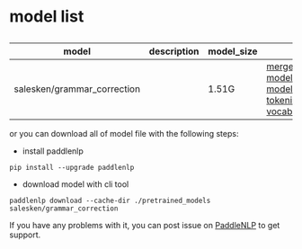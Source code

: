 #  model list

##  

| model  | description | model_size  | download         |
| --- | --- | --- | --- |
|salesken/grammar_correction|  | 1.51G | [merges.txt](https://bj.bcebos.com/paddlenlp/models/community/salesken/grammar_correction/merges.txt)<br>[model_config.json](https://bj.bcebos.com/paddlenlp/models/community/salesken/grammar_correction/model_config.json)<br>[model_state.pdparams](https://bj.bcebos.com/paddlenlp/models/community/salesken/grammar_correction/model_state.pdparams)<br>[tokenizer_config.json](https://bj.bcebos.com/paddlenlp/models/community/salesken/grammar_correction/tokenizer_config.json)<br>[vocab.json](https://bj.bcebos.com/paddlenlp/models/community/salesken/grammar_correction/vocab.json) |

or you can download all of model file with the following steps:

* install paddlenlp

```shell
pip install --upgrade paddlenlp
```

* download model with cli tool

```shell
paddlenlp download --cache-dir ./pretrained_models salesken/grammar_correction
```

If you have any problems with it, you can post issue on [PaddleNLP](https://github.com/PaddlePaddle/PaddleNLP) to get support.
